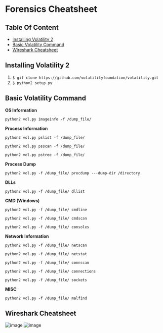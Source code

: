 # Forensics Cheatsheet

## Table Of Content
  * [Installing Volatility 2](#installing-volatility-2)
  * [Basic Volatility Command](#basic-volatility-command)
  * [Wireshark Cheatsheet](#wireshark-cheatsheet)


## Installing Volatility 2
1. `$ git clone https://github.com/volatilityfoundation/volatility.git`
2. `$ python2 setup.py`

## Basic Volatility Command
**OS Information**
```
python2 vol.py imageinfo -f /dump_file/
```
**Process Information**
```
python2 vol.py pslist -f /dump_file/
```
```
python2 vol.py psscan -f /dump_file/
```
```
python2 vol.py pstree -f /dump_file/
```
**Process Dump**
```
python2 vol.py -f /dump_file/ procdump ---dump-dir /directory
```
**DLLs**
```
python2 vol.py -f /dump_file/ dllist
```
**CMD (Windows)**
```
python2 vol.py -f /dump_file/ cmdline
```
```
python2 vol.py -f /dump_file/ cmdscan
```
```
python2 vol.py -f /dump_file/ consoles
```
**Network Information**
```
python2 vol.py -f /dump_file/ netscan
```
```
python2 vol.py -f /dump_file/ netstat
```
```
python2 vol.py -f /dump_file/ connscan
```
```
python2 vol.py -f /dump_file/ connections
```
```
python2 vol.py -f /dump_file/ sockets
```
**MISC**
```
python2 vol.py -f /dump_file/ malfind
```
## Wireshark Cheatsheet
![image](https://github.com/thomasngu0423/memorydumpcheatsheet/assets/100482919/757abaf4-9b34-4f9e-a61b-d62e0f0c7fde)
![image](https://github.com/thomasngu0423/memorydumpcheatsheet/assets/100482919/5e87a8d3-5bc7-4684-a1e4-8c7cc141c35a)

